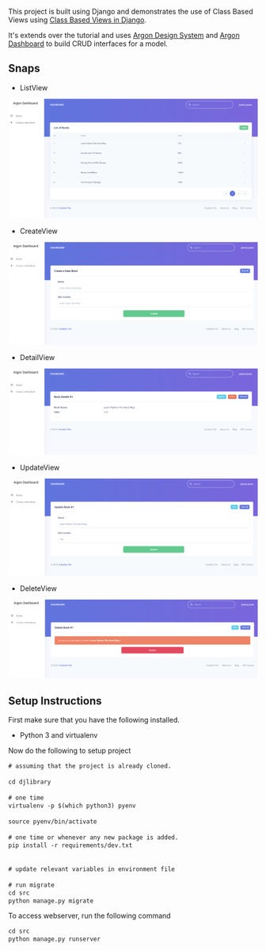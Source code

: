 


This project is built  using Django and demonstrates the use of Class Based Views using [Class Based Views in Django](https://medium.com/all-about-django/class-based-views-in-django-89108c1f51fb).

It's extends over the tutorial and uses [Argon Design System](https://www.creative-tim.com/product/argon-design-system) and [Argon Dashboard](https://www.creative-tim.com/product/argon-dashboard) to build CRUD interfaces for a model.

## Snaps

* ListView

![listview](.snaps/listview.png "ListView for Books")

* CreateView

![createview](.snaps/createview.png "CreateView of Book")

* DetailView

![detailview](.snaps/detailview.png "DetailView of Book")

* UpdateView

![updateview](.snaps/updateview.png "UpdateView of Book")

* DeleteView

![deleteview](.snaps/deleteview.png "DeleteView of Book")

## Setup Instructions

First make sure that you have the following installed.

* Python 3 and virtualenv

Now do the following to setup project

```
# assuming that the project is already cloned.

cd djlibrary

# one time
virtualenv -p $(which python3) pyenv

source pyenv/bin/activate

# one time or whenever any new package is added.
pip install -r requirements/dev.txt


# update relevant variables in environment file

# run migrate
cd src
python manage.py migrate
```

To access webserver, run the following command

```
cd src
python manage.py runserver
```

